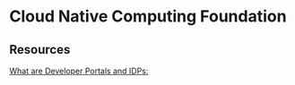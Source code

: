 # Cloud Native Computing Foundation

## Resources

[What are Developer Portals and IDPs:](https://youtu.be/8kuoYO740IQ)

